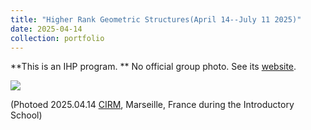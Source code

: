 ```yaml
---
title: "Higher Rank Geometric Structures(April 14--July 11 2025)"
date: 2025-04-14
collection: portfolio
---
```


**This is an IHP program. ** No official group photo. See its [website](https://indico.math.cnrs.fr/event/11551/).

<img src="https://llddeddym.github.io/images/2025-04-14.jpg"/>

(Photoed 2025.04.14 [CIRM](https://www.cirm-math.com/), Marseille, France during the Introductory School)